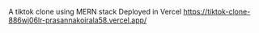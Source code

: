 A tiktok clone using MERN stack
Deployed in Vercel
https://tiktok-clone-886wj06lr-prasannakoirala58.vercel.app/
